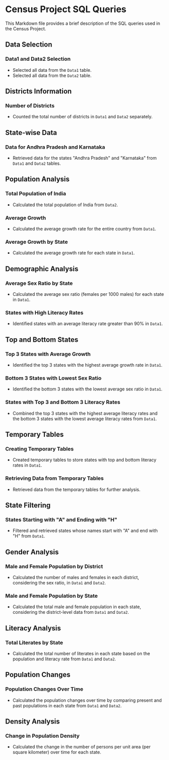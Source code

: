 # Census Project SQL Queries

This Markdown file provides a brief description of the SQL queries used in the Census Project.

## Data Selection

### Data1 and Data2 Selection

- Selected all data from the `Data1` table.
- Selected all data from the `Data2` table.

## Districts Information

### Number of Districts

- Counted the total number of districts in `Data1` and `Data2` separately.

## State-wise Data

### Data for Andhra Pradesh and Karnataka

- Retrieved data for the states "Andhra Pradesh" and "Karnataka" from `Data1` and `Data2` tables.

## Population Analysis

### Total Population of India

- Calculated the total population of India from `Data2`.

### Average Growth

- Calculated the average growth rate for the entire country from `Data1`.

### Average Growth by State

- Calculated the average growth rate for each state in `Data1`.

## Demographic Analysis

### Average Sex Ratio by State

- Calculated the average sex ratio (females per 1000 males) for each state in `Data1`.

### States with High Literacy Rates

- Identified states with an average literacy rate greater than 90% in `Data1`.

## Top and Bottom States

### Top 3 States with Average Growth

- Identified the top 3 states with the highest average growth rate in `Data1`.

### Bottom 3 States with Lowest Sex Ratio

- Identified the bottom 3 states with the lowest average sex ratio in `Data1`.

### States with Top 3 and Bottom 3 Literacy Rates

- Combined the top 3 states with the highest average literacy rates and the bottom 3 states with the lowest average literacy rates from `Data1`.

## Temporary Tables

### Creating Temporary Tables

- Created temporary tables to store states with top and bottom literacy rates in `Data1`.

### Retrieving Data from Temporary Tables

- Retrieved data from the temporary tables for further analysis.

## State Filtering

### States Starting with "A" and Ending with "H"

- Filtered and retrieved states whose names start with "A" and end with "H" from `Data1`.

## Gender Analysis

### Male and Female Population by District

- Calculated the number of males and females in each district, considering the sex ratio, in `Data1` and `Data2`.

### Male and Female Population by State

- Calculated the total male and female population in each state, considering the district-level data from `Data1` and `Data2`.

## Literacy Analysis

### Total Literates by State

- Calculated the total number of literates in each state based on the population and literacy rate from `Data1` and `Data2`.

## Population Changes

### Population Changes Over Time

- Calculated the population changes over time by comparing present and past populations in each state from `Data1` and `Data2`.

## Density Analysis

### Change in Population Density

- Calculated the change in the number of persons per unit area (per square kilometer) over time for each state.
